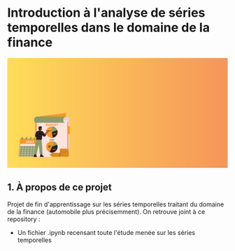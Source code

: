 # Introduction à l'analyse de séries temporelles dans le domaine de la finance
![](https://github.com/bil-ela/timeSeries_finance/blob/main/banner_timeSeries_finance.png)

## 1. À propos de ce projet

Projet de fin d'apprentissage sur les séries temporelles traitant du domaine de la finance (automobile plus précisemment).
On retrouve joint à ce repository :
- Un fichier .ipynb recensant toute l'étude menée sur les séries temporelles
